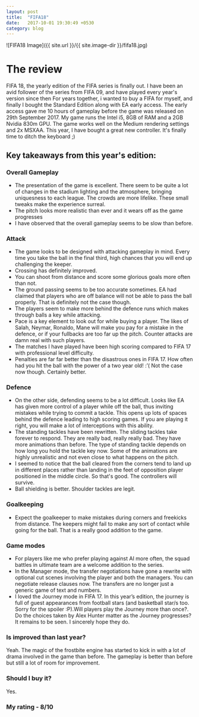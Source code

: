 ```yaml
---
layout: post
title:  "FIFA18"
date:   2017-10-01 19:30:49 +0530
category: blog
---
```


![FIFA18 Image]({{ site.url }}/{{ site.image-dir }}/fifa18.jpg)

# The review

FIFA 18, the yearly edition of the FIFA series is finally out. I have been an avid follower of the series from FIFA 09, and have played every year's version since then For years together, i wanted to buy a FIFA for myself, and finally I bought the Standard Edition along with EA early access. The early access gave me 10 hours of gameplay before the game was released on 29th September 2017. My game runs the Intel i5, 8GB of RAM and a 2GB Nvidia 830m GPU. The game works well on the Medium rendering settings and 2x MSXAA. This year, I have bought a great new controller. It's finally time to ditch the keyboard ;)

## Key takeaways from this year's edition: 

### Overall Gameplay 
* The presentation of the game is excellent. There seem to be quite a lot of changes in the stadium lighting and the atmosphere, bringing uniquesness to each league. The crowds are more lifelike. These small tweaks make the experience surreal. 
* The pitch looks more realistic than ever and it wears off as the game progresses
* I have observed that the overall gameplay seems to be slow than before. 

### Attack
* The game looks to be designed with attacking gameplay in mind. Every time you take the ball in the final third, high chances that you will end up challenging the keeper. 
* Crossing has definitely improved.
* You can shoot from distance and score some glorious goals more often than not. 
* The ground passing seems to be too accurate sometimes. EA had claimed that players who are off balance will not be able to pass the ball properly. That is definitely not the case though. 
* The players seem to make more behind the defence runs which makes through balls a key while attacking. 
* Pace is a key element to look out for while buying a player. The likes of Salah, Neymar, Ronaldo, Mane will make you pay for a mistake in the defence, or if your fullbacks are too far up the pitch. Counter attacks are damn real with such players.
* The matches I have played have been high scoring compared to FIFA 17 with professional level difficulty. 
* Penalties are far far better than the disastrous ones in FIFA 17. How often had you hit the ball with the power of a two year old! :’( Not the case now though. Certainly better.

### Defence
* On the other side, defending seems to be a lot difficult. Looks like EA has given more control of a player while off the ball, thus inviting mistakes while trying to commit a tackle. This opens up lots of spaces behind the defence leading to high scoring games. If you are playing it right, you will make a lot of interceptions with this ability. 
* The standing tackles have been rewritten. The sliding tackles take forever to respond. They are really bad, really really bad.  They have more animations than before. The type of standing tackle depends on how long you hold the tackle key now. Some of the animations are highly unrealistic and not even close to what happens on the pitch.
* I seemed to notice that the ball cleared from the corners tend to land up in different places rather than landing in the feet of opposition player positioned in the middle circle. So that's good. The controllers will survive. 
* Ball shielding is better. Shoulder tackles are legit. 

### Goalkeeping
* Expect the goalkeeper to make mistakes during corners and freekicks from distance. The keepers might fail to make any sort of contact while going for the ball. That is a really good addition to the game. 

### Game modes
* For players like me who prefer playing against AI more often, the squad battles in ultimate team are a welcome addition to the series.
* In the Manager mode, the transfer negotiations have gone a rewrite with optional cut scenes involving the player and both the managers. You can negotiate release clauses now. The transfers are no longer just a generic game of text and numbers. 
* I loved the Journey mode in FIFA 17. In this year’s edition, the journey is full of guest appearances from football stars (and basketball star/s too. Sorry for the spoiler :P).Will players play the Journey more than once?. Do the choices taken by Alex Hunter matter as the Journey progresses? It remains to be seen. I sincerely hope they do.

### Is improved than last year? 
Yeah. The magic of the frostbite engine has started to kick in with a lot of drama involved in the game than before. The gameplay is better than before but still a lot of room for improvement. 

### Should I buy it?
Yes. 

### My rating - 8/10
